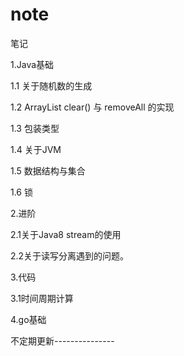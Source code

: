 # note
笔记

1.Java基础

1.1 关于随机数的生成

1.2 ArrayList clear() 与 removeAll 的实现

1.3 包装类型

1.4 关于JVM

1.5 数据结构与集合

1.6 锁

2.进阶

2.1关于Java8 stream的使用

2.2关于读写分离遇到的问题。

3.代码

3.1时间周期计算

4.go基础

不定期更新---------------

